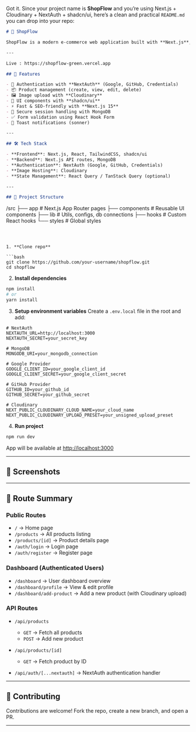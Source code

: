 Got it. Since your project name is **ShopFlow** and you’re using Next.js + Cloudinary + NextAuth + shadcn/ui, here’s a clean and practical `README.md` you can drop into your repo:

```markdown
# 🛒 ShopFlow

ShopFlow is a modern e-commerce web application built with **Next.js**, featuring authentication, image upload, product management, and a clean UI powered by **shadcn/ui**.

---

Live : https://shopflow-green.vercel.app

## 🚀 Features

- 🔐 Authentication with **NextAuth** (Google, GitHub, Credentials)
- 📦 Product management (create, view, edit, delete)
- 🖼️ Image upload with **Cloudinary**
- 🎨 UI components with **shadcn/ui**
- ⚡ Fast & SEO-friendly with **Next.js 15**
- 🍪 Secure session handling with MongoDB
- ✅ Form validation using React Hook Form
- 🔔 Toast notifications (sonner)

---

## 🛠️ Tech Stack

- **Frontend**: Next.js, React, TailwindCSS, shadcn/ui
- **Backend**: Next.js API routes, MongoDB
- **Authentication**: NextAuth (Google, GitHub, Credentials)
- **Image Hosting**: Cloudinary
- **State Management**: React Query / TanStack Query (optional)

---

## 📂 Project Structure
```

/src
├── app # Next.js App Router pages
├── components # Reusable UI components
├── lib # Utils, configs, db connections
├── hooks # Custom React hooks
└── styles # Global styles

````



1. **Clone repo**

```bash
git clone https://github.com/your-username/shopflow.git
cd shopflow
````

2. **Install dependencies**

```bash
npm install
# or
yarn install
```

3. **Setup environment variables**
   Create a `.env.local` file in the root and add:

```env
# NextAuth
NEXTAUTH_URL=http://localhost:3000
NEXTAUTH_SECRET=your_secret_key

# MongoDB
MONGODB_URI=your_mongodb_connection

# Google Provider
GOOGLE_CLIENT_ID=your_google_client_id
GOOGLE_CLIENT_SECRET=your_google_client_secret

# GitHub Provider
GITHUB_ID=your_github_id
GITHUB_SECRET=your_github_secret

# Cloudinary
NEXT_PUBLIC_CLOUDINARY_CLOUD_NAME=your_cloud_name
NEXT_PUBLIC_CLOUDINARY_UPLOAD_PRESET=your_unsigned_upload_preset
```

4. **Run project**

```bash
npm run dev
```

App will be available at [http://localhost:3000](http://localhost:3000)

---

## 📸 Screenshots

---




## 📍 Route Summary

### Public Routes

- `/` → Home page
- `/products` → All products listing
- `/products/[id]` → Product details page
- `/auth/login` → Login page
- `/auth/register` → Register page

### Dashboard (Authenticated Users)

- `/dashboard` → User dashboard overview
- `/dashboard/profile` → View & edit profile
- `/dashboard/add-product` → Add a new product (with Cloudinary upload)


### API Routes

- `/api/products`

  - `GET` → Fetch all products
  - `POST` → Add new product

- `/api/products/[id]`

  - `GET` → Fetch product by ID

- `/api/auth/[...nextauth]` → NextAuth authentication handler

---

## 🤝 Contributing

Contributions are welcome!
Fork the repo, create a new branch, and open a PR.

---

